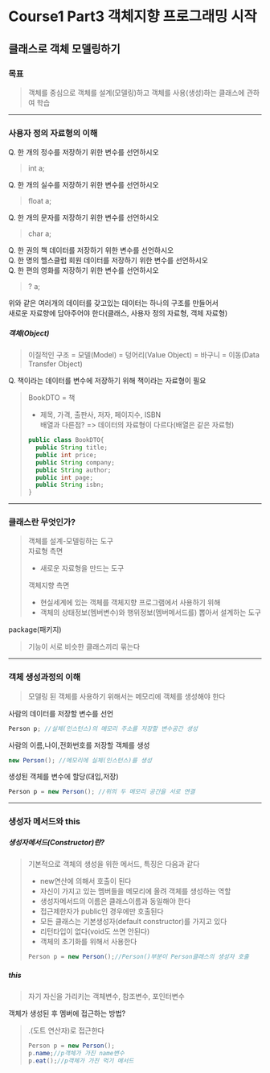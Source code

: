 # Course1 Part3 객체지향 프로그래밍 시작   

## 클래스로 객체 모델링하기

### 목표
> 객체를 중심으로 객체를 설계(모델링)하고 객체를 사용(생성)하는 클래스에 관하여 학습
---

### 사용자 정의 자료형의 이해
Q. 한 개의 정수를 저장하기 위한 변수를 선언하시오   
>int a;

Q. 한 개의 실수를 저장하기 위한 변수를 선언하시오   
>float a;   

Q. 한 개의 문자를 저장하기 위한 변수를 선언하시오
>char a;   

Q. 한 권의 책 데이터를 저장하기 위한 변수를 선언하시오   
Q. 한 명의 헬스클럽 회원 데이터를 저장하기 위한 변수를 선언하시오   
Q. 한 편의 영화를 저장하기 위한 변수를 선언하시오
> ? a;   

위와 같은 여러개의 데이터를 갖고있는 데이터는 하나의 구조를 만들어서   
새로운 자료향에 담아주어야 한다(클래스, 사용자 정의 자료형, 객체 자료형)

##### 객체(Object)
> 이질적인 구조 = 모델(Model) = 덩어리(Value Object) = 바구니 = 이동(Data Transfer Object)   

Q. 책이라는 데이터를 변수에 저장하기 위해 책이라는 자료형이 필요
> BookDTO = 책
> - 제목, 가격, 출판사, 저자, 페이지수, ISBN   
>배열과 다른점? => 데이터의 자료형이 다르다(배열은 같은 자료형)
>```java
> public class BookDTO{
>   public String title;
>   public int price;
>   public String company;
>   public String author;
>   public int page;
>   public String isbn;
>}
> ```

---
### 클래스란 무엇인가?
>객체를 설계-모델링하는 도구   
> 자료형 측면
> - 새로운 자료형을 만드는 도구
>   
> 객체지향 측면
> - 현실세계에 있는 객체를 객체지향 프로그램에서 사용하기 위해   
> - 객체의 상태정보(멤버변수)와 행위정보(멤버메서드를) 뽑아서 설계하는 도구



package(패키지)
> 기능이 서로 비슷한 클래스끼리 묶는다

---
### 객체 생성과정의 이해
>모델링 된 객체를 사용하기 위해서는 메모리에 객체를 생성해야 한다

사람의 데이터를 저장할 변수를 선언 
```java
Person p; //실체(인스턴스)의 메모리 주소를 저장할 변수공간 생성
```

사람의 이름,나이,전화번호를 저장할 객체를 생성
```java
new Person(); //메모리에 실체(인스턴스)를 생성
```


생성된 객체를 변수에 할당(대입,저장)
```java
Person p = new Person(); //위의 두 메모리 공간을 서로 연결
```


---
### 생성자 메서드와 this
##### 생성자메서드(Constructor)란?
> 기본적으로 객체의 생성을 위한 메서드, 특징은 다음과 같다
>- new연산에 의해서 호출이 된다
>- 자신이 가지고 있는 멤버들을 메모리에 올려 객체를 생성하는 역할
>- 생성자메서드의 이름은 클래스이름과 동일해야 한다
>- 접근제한자가 public인 경우에만 호출된다
>- 모든 클래스는 기본생성자(default constructor)를 가지고 있다
>- 리턴타입이 없다(void도 쓰면 안된다)
>- 객체의 초기화를 위해서 사용한다
> ```java
> Person p = new Person();//Person()부분이 Person클래스의 생성자 호출
>```

##### this
> 자기 자신을 가리키는 객체변수, 참조변수, 포인터변수

객체가 생성된 후 멤버에 접근하는 방법?
> .(도트 연산자)로 접근한다
>```java
>Person p = new Person();
>p.name;//p객체가 가진 name변수
>p.eat();//p객체가 가진 먹기 메서드
>```